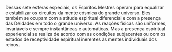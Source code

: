 ﻿Dessas sete esferas especiais, os Espíritos Mestres operam para equalizar e estabilizar os circuitos da mente cósmica do grande universo. Eles também se ocupam com a atitude espiritual diferencial e com a presença das Deidades em todo o grande universo. As reações físicas são uniformes, invariáveis e sempre instantâneas e automáticas. Mas a presença espiritual experiencial se realiza de acordo com as condições subjacentes ou com os estados de receptividade espiritual inerentes às mentes individuais dos reinos.